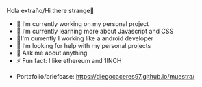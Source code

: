 Hola extraño/Hi there strange👋


- 🔭 I’m currently working on my personal project
- 🌱 I’m currently learning more about Javascript and CSS
- 🤖I'm currently I working like a android developer
- 🤔 I’m looking for help with my personal projects
- 💬 Ask me about anything
- ⚡ Fun fact: I like ethereum and 1INCH
* Portafolio/briefcase: https://diegocaceres97.github.io/muestra/

